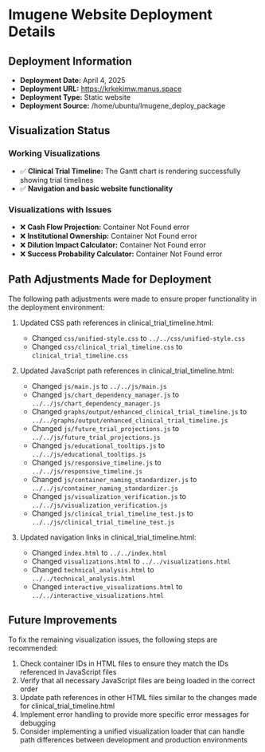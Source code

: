 # Imugene Website Deployment Details

## Deployment Information

- **Deployment Date:** April 4, 2025
- **Deployment URL:** https://krkekimw.manus.space
- **Deployment Type:** Static website
- **Deployment Source:** /home/ubuntu/Imugene_deploy_package

## Visualization Status

### Working Visualizations
- ✅ **Clinical Trial Timeline:** The Gantt chart is rendering successfully showing trial timelines
- ✅ **Navigation and basic website functionality**

### Visualizations with Issues
- ❌ **Cash Flow Projection:** Container Not Found error
- ❌ **Institutional Ownership:** Container Not Found error
- ❌ **Dilution Impact Calculator:** Container Not Found error
- ❌ **Success Probability Calculator:** Container Not Found error

## Path Adjustments Made for Deployment

The following path adjustments were made to ensure proper functionality in the deployment environment:

1. Updated CSS path references in clinical_trial_timeline.html:
   - Changed `css/unified-style.css` to `../../css/unified-style.css`
   - Changed `css/clinical_trial_timeline.css` to `clinical_trial_timeline.css`

2. Updated JavaScript path references in clinical_trial_timeline.html:
   - Changed `js/main.js` to `../../js/main.js`
   - Changed `js/chart_dependency_manager.js` to `../../js/chart_dependency_manager.js`
   - Changed `graphs/output/enhanced_clinical_trial_timeline.js` to `../../graphs/output/enhanced_clinical_trial_timeline.js`
   - Changed `js/future_trial_projections.js` to `../../js/future_trial_projections.js`
   - Changed `js/educational_tooltips.js` to `../../js/educational_tooltips.js`
   - Changed `js/responsive_timeline.js` to `../../js/responsive_timeline.js`
   - Changed `js/container_naming_standardizer.js` to `../../js/container_naming_standardizer.js`
   - Changed `js/visualization_verification.js` to `../../js/visualization_verification.js`
   - Changed `js/clinical_trial_timeline_test.js` to `../../js/clinical_trial_timeline_test.js`

3. Updated navigation links in clinical_trial_timeline.html:
   - Changed `index.html` to `../../index.html`
   - Changed `visualizations.html` to `../../visualizations.html`
   - Changed `technical_analysis.html` to `../../technical_analysis.html`
   - Changed `interactive_visualizations.html` to `../../interactive_visualizations.html`

## Future Improvements

To fix the remaining visualization issues, the following steps are recommended:

1. Check container IDs in HTML files to ensure they match the IDs referenced in JavaScript files
2. Verify that all necessary JavaScript files are being loaded in the correct order
3. Update path references in other HTML files similar to the changes made for clinical_trial_timeline.html
4. Implement error handling to provide more specific error messages for debugging
5. Consider implementing a unified visualization loader that can handle path differences between development and production environments
